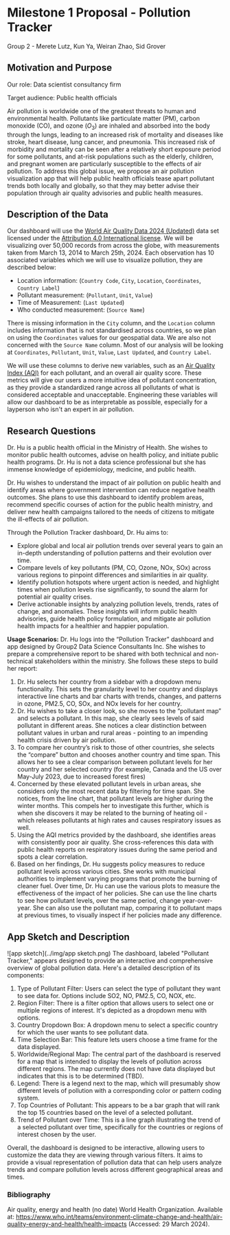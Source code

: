 # Milestone 1 Proposal - Pollution Tracker
Group 2 - Merete Lutz, Kun Ya, Weiran Zhao, Sid Grover

## Motivation and Purpose

Our role: Data scientist consultancy firm

Target audience: Public health officials

Air pollution is worldwide one of the greatest threats to human and environmental health. Pollutants like particulate matter (PM), carbon monoxide (CO), and ozone ($O_3$) are inhaled and absorbed into the body through the lungs, leading to an increased risk of mortality and diseases like stroke, heart disease, lung cancer, and pneumonia. This increased risk of morbidity and mortality can be seen after a relatively short exposure period for some pollutants, and at-risk populations such as the elderly, children, and pregnant women are particularly susceptible to the effects of air pollution. To address this global issue, we propose an air pollution visualization app that will help public health officials tease apart pollutant trends both locally and globally, so that they may better advise their population through air quality advisories and public health measures.

## Description of the Data

Our dashboard will use the [World Air Quality Data 2024 (Updated)](https://www.kaggle.com/datasets/kanchana1990/world-air-quality-data-2024-updated) data set licensed under the [Attribution 4.0 International license](https://creativecommons.org/licenses/by/4.0/). We will be visualizing over 50,000 records from across the globe, with measurements taken from March 13, 2014 to March 25th, 2024. Each observation has 10 associated variables which we will use to visualize pollution, they are described below:

- Location information: (`Country Code`, `City`, `Location`, `Coordinates`, `Country Label`)
- Pollutant measurement: (`Pollutant`, `Unit`, `Value`)
- Time of Measurement: (`Last Updated`)
- Who conducted measurement: (`Source Name`)

There is missing information in the `City` column, and the `Location` column includes information that is not standardised across countries, so we plan on using the `Coordinates` values for our geospatial data. We are also not concerned with the `Source Name` column. Most of our analysis will be looking at `Coordinates`, `Pollutant`, `Unit`, `Value`, `Last Updated`, and `Country Label`.

We will use these columns to derive new variables, such as an [Air Quality Index (AQI)](https://www.airnow.gov/aqi/aqi-basics/) for each pollutant, and an overall air quality score. These metrics will give our users a more intuitive idea of pollutant concentration, as they provide a standardized range across all pollutants of what is considered acceptable and unacceptable. Engineering these variables will allow our dashboard to be as interpretable as possible, especially for a layperson who isn't an expert in air pollution.

## Research Questions

Dr. Hu is a public health official in the Ministry of Health. She wishes to monitor public health outcomes, advise on health policy, and initiate public health programs. Dr. Hu is not a data science professional but she has immense knowledge of epidemiology, medicine, and public health. 

Dr. Hu wishes to understand the impact of air pollution on public health and identify areas where government intervention can reduce negative health outcomes. She plans to use this dashboard to identify problem areas, recommend specific courses of action for the public health ministry, and deliver new health campaigns tailored to the needs of citizens to mitigate the ill-effects of air pollution. 

Through the Pollution Tracker dashboard, Dr. Hu aims to:

* Explore global and local air pollution trends over several years to gain an in-depth understanding of pollution patterns and their evolution over time.
* Compare levels of key pollutants (PM, CO, Ozone, NOx, SOx) across various regions to pinpoint differences and similarities in air quality.
* Identify pollution hotspots where urgent action is needed, and highlight times when pollution levels rise significantly, to sound the alarm for potential air quality crises.
* Derive actionable insights by analyzing pollution levels, trends, rates of change, and anomalies. These insights will inform public health advisories, guide health policy formulation, and mitigate air pollution health impacts for a healthier and happier population.

**Usage Scenarios:** Dr. Hu logs into the “Pollution Tracker” dashboard and app designed by Group2 Data Science Consultants Inc. She wishes to prepare a comprehensive report to be shared with both technical and non-technical stakeholders within the ministry. She follows these steps to build her report:

1. Dr. Hu selects her country from a sidebar with a dropdown menu functionality. This sets the granularity level to her country and displays interactive line charts and bar charts with trends, changes, and patterns in ozone, PM2.5, CO, SOx, and NOx levels for her country.
2. Dr. Hu wishes to take a closer look, so she moves to the “pollutant map” and selects a pollutant. In this map, she clearly sees levels of said pollutant in different areas. She notices a clear distinction between pollutant values in urban and rural areas - pointing to an impending health crisis driven by air pollution.
3. To compare her country’s risk to those of other countries, she selects the “compare” button and chooses another country and time span. This allows her to see a clear comparison between pollutant levels for her country and her selected country (for example, Canada and the US over May-July 2023, due to increased forest fires)
4. Concerned by these elevated pollutant levels in urban areas, she considers only the most recent data by filtering for time span. She notices, from the line chart, that pollutant levels are higher during the winter months. This compels her to investigate this further, which is when she discovers it may be related to the burning of heating oil - which releases pollutants at high rates and causes respiratory issues as well.
5. Using the AQI metrics provided by the dashboard, she identifies areas with consistently poor air quality. She cross-references this data with public health reports on respiratory issues during the same period and spots a clear correlation.
6. Based on her findings, Dr. Hu suggests policy measures to reduce pollutant levels across various cities. She works with municipal authorities to implement varying programs that promote the burning of cleaner fuel. Over time, Dr. Hu can use the various plots to measure the effectiveness of the impact of her policies. She can use the line charts to see how pollutant levels, over the same period, change year-over-year. She can also use the pollutant map, comparing it to pollutant maps at previous times, to visually inspect if her policies made any difference. 





## App Sketch and Description
![app sketch](../img/app sketch.png)
The dashboard, labeled "Pollutant Tracker," appears designed to provide an interactive and comprehensive overview of global pollution data. Here's a detailed description of its components:

1. Type of Pollutant Filter: Users can select the type of pollutant they want to see data for. Options include SO2, NO, PM2.5, CO, NOX, etc.
2. Region Filter: There is a filter option that allows users to select one or multiple regions of interest. It's depicted as a dropdown menu with options.
3. Country Dropdown Box: A dropdown menu to select a specific country for which the user wants to see pollutant data.
4. Time Selection Bar: This feature lets users choose a time frame for the data displayed.
5. Worldwide/Regional Map: The central part of the dashboard is reserved for a map that is intended to display the levels of pollution across different regions. The map currently does not have data displayed but indicates that this is to be determined (TBD).
6. Legend: There is a legend next to the map, which will presumably show different levels of pollution with a corresponding color or pattern coding system.
7. Top Countries of Pollutant: This appears to be a bar graph that will rank the top 15 countries based on the level of a selected pollutant.
8. Trend of Pollutant over Time: This is a line graph illustrating the trend of a selected pollutant over time, specifically for the countries or regions of interest chosen by the user.

Overall, the dashboard is designed to be interactive, allowing users to customize the data they are viewing through various filters. It aims to provide a visual representation of pollution data that can help users analyze trends and compare pollution levels across different geographical areas and times.

### Bibliography
Air quality, energy and health (no date) World Health Organization. Available at: https://www.who.int/teams/environment-climate-change-and-health/air-quality-energy-and-health/health-impacts (Accessed: 29 March 2024).
